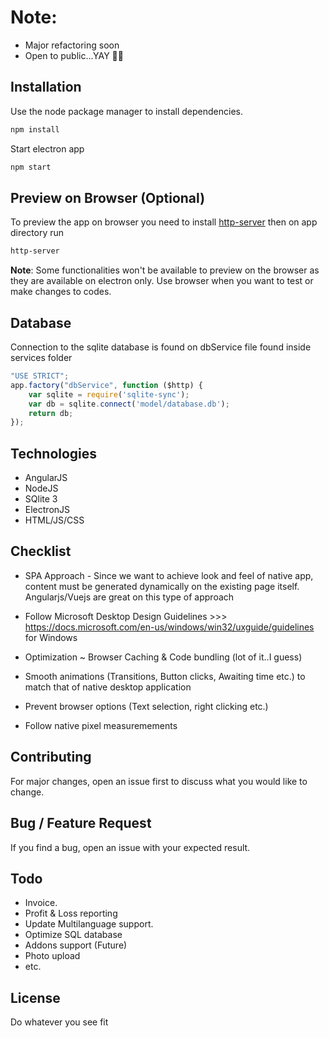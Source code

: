 # Note: 

- Major refactoring soon
- Open to public...YAY 🎉🎉


## Installation

Use the node package manager to install dependencies.

```bash
npm install
```

Start electron app
```bash
npm start
```

## Preview on Browser (Optional)

To preview the app on browser you need to install  [http-server](https://www.npmjs.com/package/http-server) then on app directory run

```bash
http-server
```

**Note**: Some functionalities won't be available to preview on the browser as they are available on electron only. Use browser when you want to test or make changes to codes.



## Database

Connection to the sqlite database is found on dbService file found inside services folder

```javascript
"USE STRICT";
app.factory("dbService", function ($http) {
    var sqlite = require('sqlite-sync');
    var db = sqlite.connect('model/database.db');
    return db;
});

```

## Technologies
- AngularJS
- NodeJS
- SQlite 3
- ElectronJS
- HTML/JS/CSS


## Checklist
- SPA Approach - Since we want to achieve look and feel of native app, content must be generated dynamically on the existing page itself. Angularjs/Vuejs are great on this type of approach

- Follow Microsoft Desktop Design Guidelines >>> https://docs.microsoft.com/en-us/windows/win32/uxguide/guidelines for Windows

- Optimization ~ Browser Caching & Code bundling (lot of it..I guess)  

- Smooth animations (Transitions, Button clicks, Awaiting time etc.) to match that of native desktop application

- Prevent browser options (Text selection, right clicking etc.)

- Follow native pixel measuremements


## Contributing
For major changes, open an issue first to discuss what you would like to change.

## Bug / Feature Request

If you find a bug, open an issue with your expected result.

## Todo

- Invoice.
- Profit & Loss reporting
- Update Multilanguage support.
- Optimize SQL database
- Addons support (Future)
- Photo upload
- etc.


## License
Do whatever you see fit
